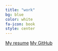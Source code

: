 ```yaml
---
title: "work"
bg: blue
color: white
fa-icon: book
style: center
---
```


<p class="horiz-links">
  <a href="resume.pdf" target="_blank"><i class="fa fa-file fa-5x"></i>My resume</a>
  <a href="https://github.com/taylus"><i class="fa fa-github fa-5x"></i>My GitHub</a>
</p>